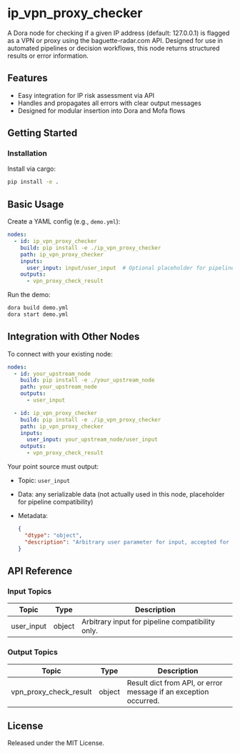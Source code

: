 # ip_vpn_proxy_checker

A Dora node for checking if a given IP address (default: 127.0.0.1) is flagged as a VPN or proxy using the baguette-radar.com API. Designed for use in automated pipelines or decision workflows, this node returns structured results or error information.

## Features
- Easy integration for IP risk assessment via API
- Handles and propagates all errors with clear output messages
- Designed for modular insertion into Dora and Mofa flows

## Getting Started

### Installation
Install via cargo:
```bash
pip install -e .
```

## Basic Usage

Create a YAML config (e.g., `demo.yml`):

```yaml
nodes:
  - id: ip_vpn_proxy_checker
    build: pip install -e ./ip_vpn_proxy_checker
    path: ip_vpn_proxy_checker
    inputs:
      user_input: input/user_input  # Optional placeholder for pipeline compatibility
    outputs:
      - vpn_proxy_check_result
```

Run the demo:

```bash
dora build demo.yml
dora start demo.yml
```


## Integration with Other Nodes

To connect with your existing node:

```yaml
nodes:
  - id: your_upstream_node
    build: pip install -e ./your_upstream_node
    path: your_upstream_node
    outputs:
      - user_input

  - id: ip_vpn_proxy_checker
    build: pip install -e ./ip_vpn_proxy_checker
    path: ip_vpn_proxy_checker
    inputs:
      user_input: your_upstream_node/user_input
    outputs:
      - vpn_proxy_check_result
```

Your point source must output:

* Topic: `user_input`
* Data: any serializable data (not actually used in this node, placeholder for pipeline compatibility)
* Metadata:

  ```json
  {
    "dtype": "object",
    "description": "Arbitrary user parameter for input, accepted for interface compliance."
  }
  ```

## API Reference

### Input Topics

| Topic       | Type    | Description                                      |
| ----------- | ------- | ------------------------------------------------ |
| user_input  | object  | Arbitrary input for pipeline compatibility only. |

### Output Topics

| Topic                 | Type   | Description                                                      |
| --------------------- | ------ | --------------------------------------------------------------- |
| vpn_proxy_check_result| object | Result dict from API, or error message if an exception occurred. |


## License

Released under the MIT License.
